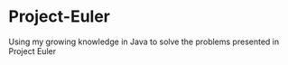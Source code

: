 Project-Euler
=============

Using my growing knowledge in Java to solve the problems presented in Project Euler
